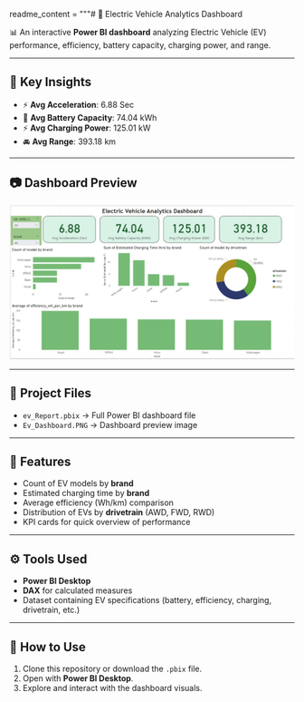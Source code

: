 readme_content = """# 🚗 Electric Vehicle Analytics Dashboard

📊 An interactive **Power BI dashboard** analyzing Electric Vehicle (EV) performance, efficiency, battery capacity, charging power, and range.  

---

## 🔑 Key Insights
- ⚡ **Avg Acceleration**: 6.88 Sec  
- 🔋 **Avg Battery Capacity**: 74.04 kWh  
- ⚡ **Avg Charging Power**: 125.01 kW  
- 🚘 **Avg Range**: 393.18 km  

---

## 📷 Dashboard Preview
![EV Dashboard](Ev_Dashboard.PNG)

---

## 📂 Project Files
- `ev_Report.pbix` → Full Power BI dashboard file  
- `Ev_Dashboard.PNG` → Dashboard preview image  

---

## 📌 Features
- Count of EV models by **brand**  
- Estimated charging time by **brand**  
- Average efficiency (Wh/km) comparison  
- Distribution of EVs by **drivetrain** (AWD, FWD, RWD)  
- KPI cards for quick overview of performance  

---

## ⚙️ Tools Used
- **Power BI Desktop**  
- **DAX** for calculated measures  
- Dataset containing EV specifications (battery, efficiency, charging, drivetrain, etc.)  

---

## 🚀 How to Use
1. Clone this repository or download the `.pbix` file.  
2. Open with **Power BI Desktop**.  
3. Explore and interact with the dashboard visuals.  


